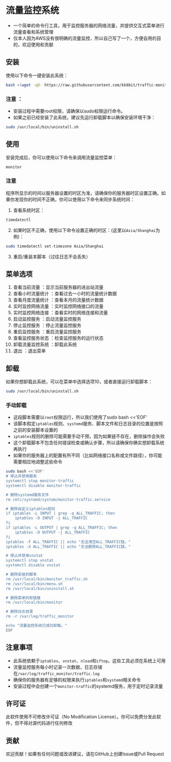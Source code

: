 # 流量监控系统

- 一个简单的命令行工具，用于监控服务器的网络流量，并提供交互式菜单进行流量查看和系统管理
- 仅本人因为AWS没有很明确的流量监控，所以自己写了一个，方便自用的目的，欢迎使用和贡献

## 安装

使用以下命令一键安装此系统：

```bash
bash <(wget -qO- https://raw.githubusercontent.com/kk8bit/traffic-monitor-system/main/install.sh)
```
### 注意 ：

- 安装过程中需要root权限，请确保以sudo权限运行命令。
- 如果之前已经安装了此系统，建议先运行卸载脚本以确保安装环境干净：

```bash
sudo /usr/local/bin/uninstall.sh
```

## 使用

安装完成后，你可以使用以下命令来调用流量监控菜单：
```bash
monitor
```

### 注意

程序所显示的时间以服务器设置的时区为准，请确保你的服务器时区设置正确。如果你发现你的时间不正确，你可以使用以下命令来同步系统时间：

1. 查看系统时区：
```bash
timedatectl
```
2. 如果时区不正确，使用以下命令设置正确的时区：(这里以`Asia/Shanghai`为例)：
```bash
sudo timedatectl set-timezone Asia/Shanghai
```
3. 重启/重装本脚本（过往日志不会丢失）



## 菜单选项

1. 查看当前流量 ：显示当前服务器的进出站流量
2. 查看小时流量统计 ：查看过去一小时的流量统计数据
3. 查看月度流量统计 ：查看本月的流量统计数据
4. 实时监控网络流量 ：实时监控网络接口的流量
5. 实时监控网络连接 ：查看实时的网络连接和流量
6. 启动监控服务 ：启动流量监控服务
7. 停止监控服务 ：停止流量监控服务
8. 重启监控服务 ：重启流量监控服务
9. 查看监控服务状态 ：检查监控服务的运行状态
10. 卸载流量监控系统 ：卸载此系统
11. 退出 ：退出菜单

## 卸载

如果你想卸载此系统，可以在菜单中选择选项10，或者直接运行卸载脚本：

```bash
sudo /usr/local/bin/uninstall.sh
```

### 手动卸载

- 这段脚本需要以`root`权限运行，所以我们使用了sudo bash <<'EOF'
- 该脚本假定`iptables`规则、`systemd`服务、脚本文件和日志目录的位置是按照之前的安装脚本设置的
- `iptables`规则的删除可能需要手动干预，因为如果链不存在，删除操作会失败
- 这个卸载脚本不包含任何错误检查或确认步骤，所以请确保你确实想卸载系统再执行
- 如果你的服务器上的配置有所不同（比如网络接口名称或文件路径），你可能需要相应地调整这些命令

```bash
sudo bash <<'EOF'
# 停止并禁用服务
systemctl stop monitor-traffic
systemctl disable monitor-traffic

# 删除systemd服务文件
rm /etc/systemd/system/monitor-traffic.service

# 删除自定义iptables规则
if iptables -L INPUT | grep -q ALL_TRAFFIC; then
    iptables -D INPUT -j ALL_TRAFFIC
fi
if iptables -L OUTPUT | grep -q ALL_TRAFFIC; then
    iptables -D OUTPUT -j ALL_TRAFFIC
fi
iptables -F ALL_TRAFFIC || echo "无法清空ALL_TRAFFIC链。"
iptables -X ALL_TRAFFIC || echo "无法删除ALL_TRAFFIC链。"

# 停止并禁用vnstat
systemctl stop vnstat
systemctl disable vnstat

# 删除安装的脚本
rm /usr/local/bin/monitor_traffic.sh
rm /usr/local/bin/menu.sh
rm /usr/local/bin/uninstall.sh

# 删除菜单的软链接
rm /usr/local/bin/monitor

# 删除日志目录
rm -r /var/log/traffic_monitor

echo "流量监控系统已成功卸载。"
EOF
```

## 注意事项

- 此系统依赖于`iptables`、`vnstat`、`nload`和`iftop`。这些工具必须在系统上可用
- 流量监控服务每小时记录一次数据，日志存储在`/var/log/traffic_monitor/traffic.log`
- 确保你的服务器有足够的权限来执行`iptables`和`systemd`相关命令
- 安装过程中会创建一个`monitor-traffic`的systemd服务，用于定时记录流量

## 许可证

此软件使用不可修改许可证（No Modification License）。你可以免费分发此软件，但不得对源代码进行任何修改

## 贡献
欢迎贡献！如果有任何问题或改进建议，请在GitHub上创建Issue或Pull Request